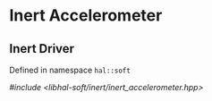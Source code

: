 # Inert Accelerometer

## Inert Driver

Defined in namespace `hal::soft`

*#include <libhal-soft/inert/inert_accelerometer.hpp>*

```{doxygenclass} hal::soft::inert_accelerometer
```